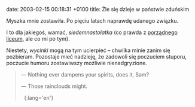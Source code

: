 date: 2003-02-15 00:18:31 +0100
title: Źle się dzieje w państwie zduńskim

Myszka mnie zostawiła. Po pięciu latach naprawdę udanego związku.

I to dla jakiegoś, wamać, _siedemnastolatka_ (co prawda z [porządnego liceum](http://www.staszic.waw.pl/ 'XIV LO im. Stanisława Staszica w Warszawie'), ale co mi po tym).

Niestety, <cite>wycinki</cite> mogą na tym ucierpieć – chwilka minie zanim się pozbieram. Pozostaje mieć nadzieję, że zadowoli się poczuciem stuporu, poczucie humoru zostawiwszy możliwie nienadgryzione.

> — Nothing ever dampens your spirits, does it, Sam?
>
> — Those rainclouds might.
>
>  
{:lang='en'}
